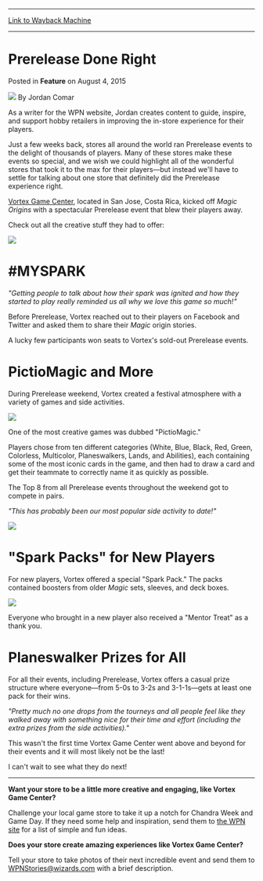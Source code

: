 
---
[Link to Wayback Machine](https://web.archive.org/web/20150806182401/http://magic.wizards.com/en/articles/archive/feature/prerelease-done-right-2015-08-04)

[_metadata_:wayback_url]:- "http://magic.wizards.com/en/articles/archive/feature/prerelease-done-right-2015-08-04"
[_metadata_:wayback_raw_url]:- "https://web.archive.org/web/20150806182401id_/http://magic.wizards.com/en/articles/archive/feature/prerelease-done-right-2015-08-04"
[_metadata_:wayback_capture_timestamp]:- "2015-08-06 18:24:01+00:00"
[_metadata_:generator]:- "Drupal 7 (http://drupal.org)"
[_metadata_:description]:- "Jordan offers an inside look at a truly spectacular Prerelease hosted by WPN store Vortex Game Center"
---


Prerelease Done Right
=====================



 Posted in **Feature**
 on August 4, 2015 






![](https://media.magic.wizards.com/styles/auth_small/public/images/person/Jodan_Comar.jpg)
By Jordan Comar




 As a writer for the WPN website, Jordan creates content to guide, inspire, and support hobby retailers in improving the in-store experience for their players. 





Just a few weeks back, stores all around the world ran Prerelease events to the delight of thousands of players. Many of these stores make these events so special, and we wish we could highlight all of the wonderful stores that took it to the max for their players—but instead we'll have to settle for talking about one store that definitely did the Prerelease experience right.


[Vortex Game Center](https://www.facebook.com/VortexGamingCR?hc_location=ufi), located in San Jose, Costa Rica, kicked off *Magic Origins* with a spectacular Prerelease event that blew their players away.


Check out all the creative stuff they had to offer:


![](https://media.wizards.com/2015/images/daily/FEAT20150804_Vortex1.jpg)


#MYSPARK
========


*"Getting people to talk about how their spark was ignited and how they started to play really reminded us all why we love this game so much!"*


Before Prerelease, Vortex reached out to their players on Facebook and Twitter and asked them to share their *Magic* origin stories.


A lucky few participants won seats to Vortex's sold-out Prerelease events.


PictioMagic and More
====================


During Prerelease weekend, Vortex created a festival atmosphere with a variety of games and side activities.


![](https://media.wizards.com/2015/images/daily/FEAT20150804_wheel.jpg)


One of the most creative games was dubbed "PictioMagic."


Players chose from ten different categories (White, Blue, Black, Red, Green, Colorless, Multicolor, Planeswalkers, Lands, and Abilities), each containing some of the most iconic cards in the game, and then had to draw a card and get their teammate to correctly name it as quickly as possible.


The Top 8 from all Prerelease events throughout the weekend got to compete in pairs.


*"This has probably been our most popular side activity to date!"*


![](https://media.wizards.com/2015/images/daily/FEAT20150804_psychatog.jpg)


"Spark Packs" for New Players
=============================


For new players, Vortex offered a special "Spark Pack." The packs contained boosters from older *Magic* sets, sleeves, and deck boxes.


![](https://media.wizards.com/2015/images/daily/FEAT20150804_sparkpacks.jpg)


Everyone who brought in a new player also received a "Mentor Treat" as a thank you.


Planeswalker Prizes for All
===========================


For all their events, including Prerelease, Vortex offers a casual prize structure where everyone—from 5-0s to 3-2s and 3-1-1s—gets at least one pack for their wins.


*"Pretty much no one drops from the tourneys and all people feel like they walked away with something nice for their time and effort (including the extra prizes from the side activities)."*


This wasn't the first time Vortex Game Center went above and beyond for their events and it will most likely not be the last!


I can't wait to see what they do next!




---

**Want your store to be a little more creative and engaging, like Vortex Game Center?** 


Challenge your local game store to take it up a notch for Chandra Week and Game Day. If they need some help and inspiration, send them to [the WPN site](http://wpn.wizards.com/en/article/spice-game-day-weekend-10-minutes-or-less) for a list of simple and fun ideas.


**Does your store create amazing experiences like Vortex Game Center?** 


Tell your store to take photos of their next incredible event and send them to [WPNStories@wizards.com](mailto:WPNStories@wizards.com) with a brief description.








